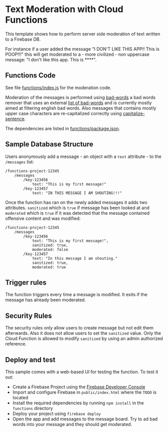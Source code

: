 # Text Moderation with Cloud Functions

This template shows how to perform server side moderation of text written to a Firebase DB.

For instance if a user added the message "I DON'T LIKE THIS APP!! This is POOP!!!" this will get moderated to a - more civilized - non uppercase message: "I don't like this app. This is ****".


## Functions Code

See file [functions/index.js](functions/index.js) for the moderation code.

Moderation of the messages is performed using [bad-words](https://www.npmjs.com/package/bad-words) a bad words remover that uses an external [list of bad-words](https://github.com/web-mech/badwords-list) and is currently mostly aimed at filtering english bad words. Also messages that contains mostly upper case characters are re-capitalized correctly using [capitalize-sentence](https://www.npmjs.com/package/capitalize-sentence).

The dependencies are listed in [functions/package.json](functions/package.json).


## Sample Database Structure

Users anonymously add a message - an object with a `text` attribute - to the `/messages` list:

```
/functions-project-12345
    /messages
        /key-123456
            text: "This is my first message!"
        /key-123457
            text: "IN THIS MESSAGE I AM SHOUTING!!!"
```

Once the function has ran on the newly added messages it adds two attributes. `sanitized` which is `true` if message has been looked at and `moderated` which is `true` if it was detected that the message contained offensive content and was modified:

```
/functions-project-12345
    /messages
        /key-123456
            text: "This is my first message!",
            sanitized: true,
            moderated: false
        /key-123457
            text: "In this message I am shouting."
            sanitized: true,
            moderated: true
```


## Trigger rules

The function triggers every time a message is modified. It exits if the message has already been moderated.


## Security Rules

The security rules only allow users to create message but not edit them afterwards. Also it does not allow users to set the `sanitized` value. Only the Cloud Function is allowed to modify `sanitized` by using an admin authorized reference.


## Deploy and test

This sample comes with a web-based UI for testing the function. To test it out:

 - Create a Firebase Project using the [Firebase Developer Console](https://console.firebase.google.com)
 - Import and configure Firebase in `public/index.html` where the `TODO` is located
 - Install the required dependencies by running `npm install` in the `functions` directory
 - Deploy your project using `firebase deploy`
 - Open the app and add messages to the message board. Try to ad bad words into your message and they should get moderated.

